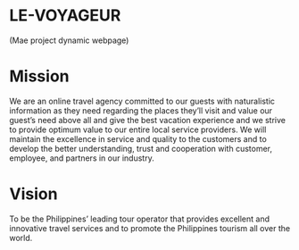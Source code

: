 # LE-VOYAGEUR
(Mae project dynamic webpage)

# Mission

We are an online travel agency committed to our guests with naturalistic information as they need regarding the places they’ll visit and value our guest’s need above all and give the best vacation experience and we strive to provide optimum value to our entire local service providers.
We will maintain the excellence in service and quality to the customers and to develop the better understanding, trust and cooperation with customer, employee, and partners in our industry.

# Vision
To be the Philippines’ leading tour operator that provides excellent and innovative travel services and to promote the Philippines tourism all over the world.